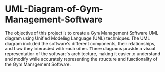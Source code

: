 # UML-Diagram-of-Gym-Management-Software
The objective of this project is to create a Gym Management Software UML diagram using Unified Modeling Language (UML) techniques.  The UML diagram included the software's different components, their relationships, and how they interacted with each other. These diagrams provide a visual representation of the software's architecture, making it easier to understand and modify while accurately representing the structure and functionality of the Gym Management Software.
